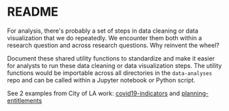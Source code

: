 # README

For analysis, there's probably a set of steps in data cleaning or data visualization that we do repeatedly. We encounter them both within a research question and across research questions. Why reinvent the wheel?

Document these shared utility functions to standardize and make it easier for analysts to run these data cleaning or data visualization steps. The utility functions would be importable across all directories in the `data-analyses` repo and can be called within a Jupyter notebook or Python script.

See 2 examples from City of LA work: [covid19-indicators](https://github.com/CityOfLosAngeles/covid19-indicators/tree/master/processing_utils) and [planning-entitlements](https://github.com/CityOfLosAngeles/planning-entitlements/tree/master/laplan)